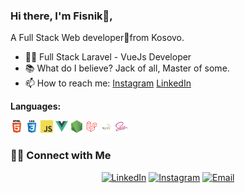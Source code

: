 ### Hi there, I'm Fisnik👦,
A Full Stack Web developer🎯from Kosovo.

- 👨‍💻 Full Stack Laravel - VueJs Developer
- 📚 What do I believe? Jack of all, Master of some.
- 📫 How to reach me: [Instagram](https://instagram.com/fisnikmurati_) [LinkedIn](https://www.linkedin.com/in/fisnik-murati-477445202/)

**Languages:**  

<code><img height="20" src="https://raw.githubusercontent.com/github/explore/80688e429a7d4ef2fca1e82350fe8e3517d3494d/topics/html/html.png"></code>
<code><img height="20" src="https://raw.githubusercontent.com/github/explore/80688e429a7d4ef2fca1e82350fe8e3517d3494d/topics/css/css.png"></code>
<code><img height="20" src="https://raw.githubusercontent.com/github/explore/80688e429a7d4ef2fca1e82350fe8e3517d3494d/topics/javascript/javascript.png"></code>
<code><img height="20" src="https://raw.githubusercontent.com/github/explore/80688e429a7d4ef2fca1e82350fe8e3517d3494d/topics/vue/vue.png"></code>
<code><img height="20" src="https://raw.githubusercontent.com/github/explore/80688e429a7d4ef2fca1e82350fe8e3517d3494d/topics/nodejs/nodejs.png"></code>
<code><img height="20" src="https://raw.githubusercontent.com/github/explore/80688e429a7d4ef2fca1e82350fe8e3517d3494d/topics/laravel/laravel.png"></code>
<code><img height="20" src="https://raw.githubusercontent.com/github/explore/80688e429a7d4ef2fca1e82350fe8e3517d3494d/topics/mysql/mysql.png"></code>
<code><img height="20" src="https://raw.githubusercontent.com/github/explore/80688e429a7d4ef2fca1e82350fe8e3517d3494d/topics/sass/sass.png"></code>

<h3> 🤝🏻 Connect with Me </h3>

<p align="center">
<a href="https://www.linkedin.com/in/fisnik-murati-477445202/"><img alt="LinkedIn" src="https://img.shields.io/badge/LinkedIn-FisnikMurati-blue?style=flat-square&logo=linkedin"></a>
<a href="https://www.instagram.com/fisnikmurati_/"><img alt="Instagram" src="https://img.shields.io/badge/Instagram-fisnikmurati_-blue?style=flat-square&logo=instagram"></a>
<a href="mailto:fisnikmurati94@gmail.com"><img alt="Email" src="https://img.shields.io/badge/Email-fisnikmurati94@gmail.com-blue?style=flat-square&logo=gmail"></a>
</p>
